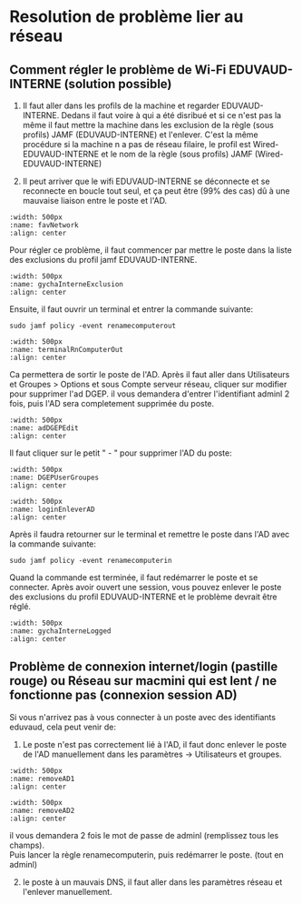 # Resolution de problème lier au réseau

## Comment régler le problème de Wi-Fi EDUVAUD-INTERNE (solution possible)
1. Il faut aller dans les profils de la machine et regarder EDUVAUD-INTERNE. Dedans il faut voire à qui a été disribué et si ce n'est pas la même il faut mettre la machine dans les exclusion de la règle (sous profils) JAMF (EDUVAUD-INTERNE) et l'enlever. C'est la même procédure si la machine n a pas de réseau filaire, le profil est Wired-EDUVAUD-INTERNE et le nom de la règle (sous profils) JAMF (Wired-EDUVAUD-INTERNE)


2. Il peut arriver que le wifi EDUVAUD-INTERNE se déconnecte et se reconnecte en boucle tout seul, et ça peut être (99% des cas) dû à une mauvaise liaison entre le poste et l'AD.

```{image} images/favNetwork.png
:width: 500px
:name: favNetwork
:align: center
```

Pour régler ce problème, il faut commencer par mettre le poste dans la liste des exclusions du profil jamf EDUVAUD-INTERNE.

```{image} images/gychaInterneExclusion.png
:width: 500px
:name: gychaInterneExclusion
:align: center
```

Ensuite, il faut ouvrir un terminal et entrer la commande suivante:

```
sudo jamf policy -event renamecomputerout
```

```{image} images/terminalRnComputerOut.png
:width: 500px
:name: terminalRnComputerOut
:align: center
```

Ca permettera de sortir le poste de l'AD. Après il faut aller dans Utilisateurs et Groupes > Options et sous Compte serveur réseau, cliquer sur modifier pour supprimer l'ad DGEP. 
il vous demandera d'entrer l'identifiant adminl 2 fois, puis l'AD sera completement supprimée du poste. 

```{image} images/adDGEPEdit.png
:width: 500px
:name: adDGEPEdit
:align: center
```

Il faut cliquer sur le petit " - " pour supprimer l'AD du poste:


```{image} images/DGEPUserGroupes.png
:width: 500px
:name: DGEPUserGroupes
:align: center
```

```{image} images/loginEnleverAD.png
:width: 500px
:name: loginEnleverAD
:align: center
```

Après il faudra retourner sur le terminal et remettre le poste dans l'AD avec la commande suivante:

```
sudo jamf policy -event renamecomputerin
```

Quand la commande est terminée, il faut redémarrer le poste et se connecter. Après avoir ouvert une session, vous pouvez enlever le poste des exclusions du profil EDUVAUD-INTERNE et le problème devrait être réglé.

```{image} images/gychaInterneLogged.png
:width: 500px
:name: gychaInterneLogged
:align: center
```

## Problème de connexion internet/login (pastille rouge) ou Réseau sur macmini qui est lent / ne fonctionne pas (connexion session AD)
Si vous n'arrivez pas à vous connecter à un poste avec des identifiants eduvaud, cela peut venir de:
1. Le poste n'est pas correctement lié à l'AD, il faut donc enlever le poste de l'AD manuellement dans les paramètres -> Utilisateurs et groupes.
```{image} images/removeAD1.png
:width: 500px
:name: removeAD1
:align: center
```
```{image} images/removeAD2.png
:width: 500px
:name: removeAD2
:align: center
```
il vous demandera 2 fois le mot de passe de adminl (remplissez tous les champs).
<br>
Puis lancer la règle renamecomputerin, puis redémarrer le poste. (tout en adminl)

2. le poste à un mauvais DNS, il faut aller dans les paramètres réseau et l'enlever manuellement.